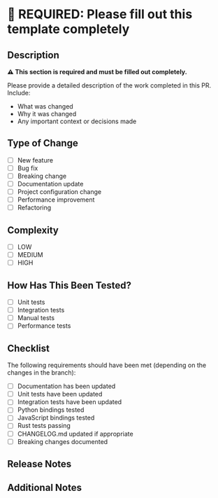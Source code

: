 # 🚨 REQUIRED: Please fill out this template completely

## Description

**⚠️ This section is required and must be filled out completely.**

Please provide a detailed description of the work completed in this PR. Include:
- What was changed
- Why it was changed  
- Any important context or decisions made

## Type of Change

- [ ] New feature
- [ ] Bug fix
- [ ] Breaking change
- [ ] Documentation update
- [ ] Project configuration change
- [ ] Performance improvement
- [ ] Refactoring

## Complexity

- [ ] LOW
- [ ] MEDIUM
- [ ] HIGH

## How Has This Been Tested?

- [ ] Unit tests
- [ ] Integration tests
- [ ] Manual tests
- [ ] Performance tests

## Checklist

The following requirements should have been met (depending on the changes in the branch):

- [ ] Documentation has been updated
- [ ] Unit tests have been updated
- [ ] Integration tests have been updated
- [ ] Python bindings tested
- [ ] JavaScript bindings tested
- [ ] Rust tests passing
- [ ] CHANGELOG.md updated if appropriate
- [ ] Breaking changes documented

## Release Notes

<!-- Optional: Provide a brief summary for release notes -->

## Additional Notes

<!-- Any additional information, context, or considerations -->
